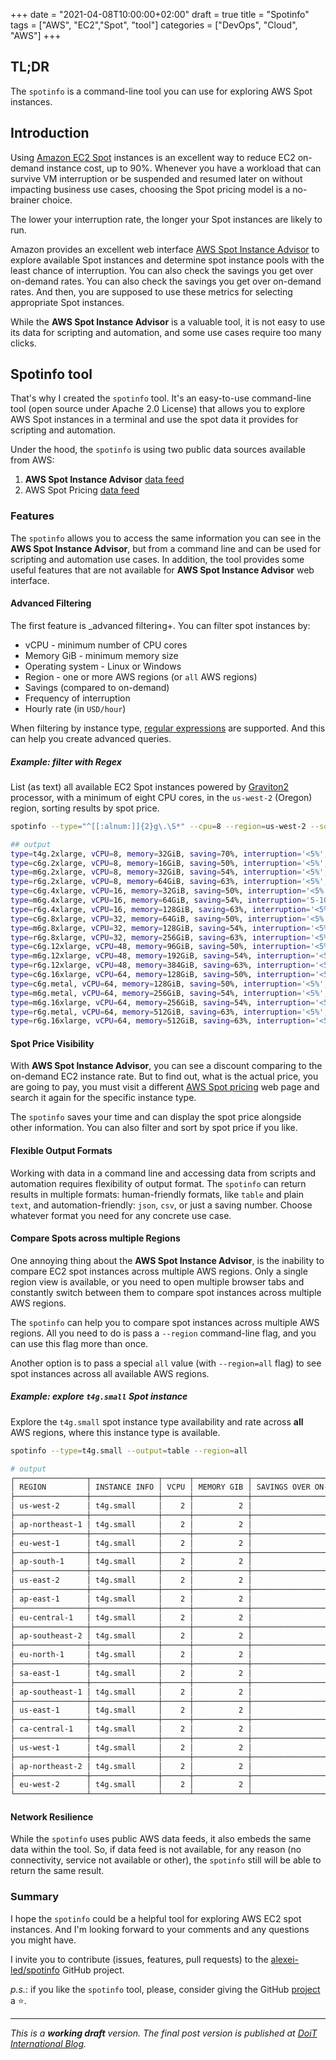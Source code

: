 +++
date = "2021-04-08T10:00:00+02:00"
draft = true
title = "Spotinfo"
tags = ["AWS", "EC2","Spot", "tool"]
categories = ["DevOps", "Cloud", "AWS"]
+++

## TL;DR

The `spotinfo` is a command-line tool you can use for exploring AWS Spot instances.

## Introduction

Using [Amazon EC2 Spot](https://aws.amazon.com/ec2/spot/) instances is an excellent way to reduce EC2 on-demand instance cost, up to 90%. Whenever you have a workload that can survive VM interruption or be suspended and resumed later on without impacting business use cases, choosing the Spot pricing model is a no-brainer choice.

The lower your interruption rate, the longer your Spot instances are likely to run.

Amazon provides an excellent web interface [AWS Spot Instance Advisor](https://aws.amazon.com/ec2/spot/instance-advisor/) to explore available Spot instances and determine spot instance pools with the least chance of interruption. You can also check the savings you get over on-demand rates. You can also check the savings you get over on-demand rates. And then, you are supposed to use these metrics for selecting appropriate Spot instances.

While the **AWS Spot Instance Advisor** is a valuable tool, it is not easy to use its data for scripting and automation, and some use cases require too many clicks.

## Spotinfo tool

That's why I created the `spotinfo` tool. It's an easy-to-use command-line tool (open source under Apache 2.0 License) that allows you to explore AWS Spot instances in a terminal and use the spot data it provides for scripting and automation.

Under the hood, the `spotinfo` is using two public data sources available from AWS:

1. **AWS Spot Instance Advisor** [data feed](https://spot-bid-advisor.s3.amazonaws.com/spot-advisor-data.json)
1. AWS Spot Pricing [data feed](http://spot-price.s3.amazonaws.com/spot.js)

### Features

The `spotinfo` allows you to access the same information you can see in the **AWS Spot Instance Advisor**, but from a command line and can be used for scripting and automation use cases. In addition, the tool provides some useful features that are not available for **AWS Spot Instance Advisor** web interface.

#### Advanced Filtering

The first feature is _advanced filtering+. You can filter spot instances by:

- vCPU - minimum number of CPU cores
- Memory GiB - minimum memory size
- Operating system - Linux or Windows
- Region - one or more AWS regions (or `all` AWS regions)
- Savings (compared to on-demand)
- Frequency of interruption
- Hourly rate (in `USD/hour`)

When filtering by instance type, [regular expressions](https://github.com/google/re2/wiki/Syntax) are supported. And this can help you create advanced queries.

##### Example: filter with Regex

List (as text) all available EC2 Spot instances powered by [Graviton2](https://aws.amazon.com/ec2/graviton/) processor, with a minimum of eight CPU cores, in the `us-west-2` (Oregon) region, sorting results by spot price.

```bash
spotinfo --type="^[[:alnum:]]{2}g\.\S*" --cpu=8 --region=us-west-2 --sort=price --output=text

## output
type=t4g.2xlarge, vCPU=8, memory=32GiB, saving=70%, interruption='<5%', price=0.08
type=c6g.2xlarge, vCPU=8, memory=16GiB, saving=50%, interruption='<5%', price=0.14
type=m6g.2xlarge, vCPU=8, memory=32GiB, saving=54%, interruption='<5%', price=0.14
type=r6g.2xlarge, vCPU=8, memory=64GiB, saving=63%, interruption='<5%', price=0.15
type=c6g.4xlarge, vCPU=16, memory=32GiB, saving=50%, interruption='<5%', price=0.27
type=m6g.4xlarge, vCPU=16, memory=64GiB, saving=54%, interruption='5-10%', price=0.28
type=r6g.4xlarge, vCPU=16, memory=128GiB, saving=63%, interruption='<5%', price=0.30
type=c6g.8xlarge, vCPU=32, memory=64GiB, saving=50%, interruption='<5%', price=0.54
type=m6g.8xlarge, vCPU=32, memory=128GiB, saving=54%, interruption='<5%', price=0.57
type=r6g.8xlarge, vCPU=32, memory=256GiB, saving=63%, interruption='<5%', price=0.59
type=c6g.12xlarge, vCPU=48, memory=96GiB, saving=50%, interruption='<5%', price=0.81
type=m6g.12xlarge, vCPU=48, memory=192GiB, saving=54%, interruption='<5%', price=0.85
type=r6g.12xlarge, vCPU=48, memory=384GiB, saving=63%, interruption='<5%', price=0.89
type=c6g.16xlarge, vCPU=64, memory=128GiB, saving=50%, interruption='<5%', price=1.08
type=c6g.metal, vCPU=64, memory=128GiB, saving=50%, interruption='<5%', price=1.08
type=m6g.metal, vCPU=64, memory=256GiB, saving=54%, interruption='<5%', price=1.14
type=m6g.16xlarge, vCPU=64, memory=256GiB, saving=54%, interruption='<5%', price=1.14
type=r6g.metal, vCPU=64, memory=512GiB, saving=63%, interruption='<5%', price=1.19
type=r6g.16xlarge, vCPU=64, memory=512GiB, saving=63%, interruption='<5%', price=1.19
```

#### Spot Price Visibility

With **AWS Spot Instance Advisor**, you can see a discount comparing to the on-demand EC2 instance rate. But to find out, what is the actual price, you are going to pay, you must visit a different [AWS Spot pricing](https://aws.amazon.com/ec2/spot/pricing/) web page and search it again for the specific instance type.

The `spotinfo` saves your time and can display the spot price alongside other information. You can also filter and sort by spot price if you like.

#### Flexible Output Formats

Working with data in a command line and accessing data from scripts and automation requires flexibility of output format. The `spotinfo` can return results in multiple formats: human-friendly formats, like `table` and plain `text`, and automation-friendly: `json`, `csv`, or just a saving number. Choose whatever format you need for any concrete use case.

#### Compare Spots across multiple Regions

One annoying thing about the **AWS Spot Instance Advisor**, is the inability to compare EC2 spot instances across multiple AWS regions. Only a single region view is available, or you need to open multiple browser tabs and constantly switch between them to compare spot instances across multiple AWS regions.

The `spotinfo` can help you to compare spot instances across multiple AWS regions. All you need to do is pass a `--region` command-line flag, and you can use this flag more than once.

Another option is to pass a special `all` value (with `--region=all` flag) to see spot instances across all available AWS regions.

##### Example: explore `t4g.small` Spot instance

Explore the `t4g.small` spot instance type availability and rate across **all** AWS regions, where this instance type is available.

```bash
spotinfo --type=t4g.small --output=table --region=all

# output
┌────────────────┬───────────────┬──────┬────────────┬────────────────────────┬───────────────────────────┬──────────┐
│ REGION         │ INSTANCE INFO │ VCPU │ MEMORY GIB │ SAVINGS OVER ON-DEMAND │ FREQUENCY OF INTERRUPTION │ USD/HOUR │
├────────────────┼───────────────┼──────┼────────────┼────────────────────────┼───────────────────────────┼──────────┤
│ us-west-2      │ t4g.small     │    2 │          2 │                    70% │ <5%                       │    0.005 │
├────────────────┼───────────────┼──────┼────────────┼────────────────────────┼───────────────────────────┼──────────┤
│ ap-northeast-1 │ t4g.small     │    2 │          2 │                    70% │ <5%                       │   0.0065 │
├────────────────┼───────────────┼──────┼────────────┼────────────────────────┼───────────────────────────┼──────────┤
│ eu-west-1      │ t4g.small     │    2 │          2 │                    70% │ <5%                       │   0.0055 │
├────────────────┼───────────────┼──────┼────────────┼────────────────────────┼───────────────────────────┼──────────┤
│ ap-south-1     │ t4g.small     │    2 │          2 │                    70% │ <5%                       │   0.0034 │
├────────────────┼───────────────┼──────┼────────────┼────────────────────────┼───────────────────────────┼──────────┤
│ us-east-2      │ t4g.small     │    2 │          2 │                    70% │ 5-10%                     │    0.005 │
├────────────────┼───────────────┼──────┼────────────┼────────────────────────┼───────────────────────────┼──────────┤
│ ap-east-1      │ t4g.small     │    2 │          2 │                    70% │ 5-10%                     │    0.007 │
├────────────────┼───────────────┼──────┼────────────┼────────────────────────┼───────────────────────────┼──────────┤
│ eu-central-1   │ t4g.small     │    2 │          2 │                    70% │ 5-10%                     │   0.0058 │
├────────────────┼───────────────┼──────┼────────────┼────────────────────────┼───────────────────────────┼──────────┤
│ ap-southeast-2 │ t4g.small     │    2 │          2 │                    70% │ 5-10%                     │   0.0064 │
├────────────────┼───────────────┼──────┼────────────┼────────────────────────┼───────────────────────────┼──────────┤
│ eu-north-1     │ t4g.small     │    2 │          2 │                    70% │ 5-10%                     │   0.0052 │
├────────────────┼───────────────┼──────┼────────────┼────────────────────────┼───────────────────────────┼──────────┤
│ sa-east-1      │ t4g.small     │    2 │          2 │                    70% │ 5-10%                     │    0.008 │
├────────────────┼───────────────┼──────┼────────────┼────────────────────────┼───────────────────────────┼──────────┤
│ ap-southeast-1 │ t4g.small     │    2 │          2 │                    70% │ 5-10%                     │   0.0064 │
├────────────────┼───────────────┼──────┼────────────┼────────────────────────┼───────────────────────────┼──────────┤
│ us-east-1      │ t4g.small     │    2 │          2 │                    70% │ 5-10%                     │    0.005 │
├────────────────┼───────────────┼──────┼────────────┼────────────────────────┼───────────────────────────┼──────────┤
│ ca-central-1   │ t4g.small     │    2 │          2 │                    70% │ 5-10%                     │   0.0055 │
├────────────────┼───────────────┼──────┼────────────┼────────────────────────┼───────────────────────────┼──────────┤
│ us-west-1      │ t4g.small     │    2 │          2 │                    70% │ 5-10%                     │    0.006 │
├────────────────┼───────────────┼──────┼────────────┼────────────────────────┼───────────────────────────┼──────────┤
│ ap-northeast-2 │ t4g.small     │    2 │          2 │                    70% │ 5-10%                     │   0.0062 │
├────────────────┼───────────────┼──────┼────────────┼────────────────────────┼───────────────────────────┼──────────┤
│ eu-west-2      │ t4g.small     │    2 │          2 │                    70% │ 5-10%                     │   0.0056 │
└────────────────┴───────────────┴──────┴────────────┴────────────────────────┴───────────────────────────┴──────────┘
```

#### Network Resilience

While the `spotinfo` uses public AWS data feeds, it also embeds the same data within the tool. So, if data feed is not available, for any reason (no connectivity, service not available or other), the `spotinfo` still will be able to return the same result.

### Summary

I hope the `spotinfo` could be a helpful tool for exploring AWS EC2 spot instances. And I'm looking forward to your comments and any questions you might have.

I invite you to contribute (issues, features, pull requests) to the [alexei-led/spotinfo](https://github.com/alexei-led/spotinfo) GitHub project.

_p.s._: if you like the `spotinfo` tool, please, consider giving the GitHub [project](https://github.com/alexei-led/spotinfo) a ⭐️.

---

*This is a **working draft** version. The final post version is published at [DoiT International Blog](https://blog.doit-intl.com/).*
